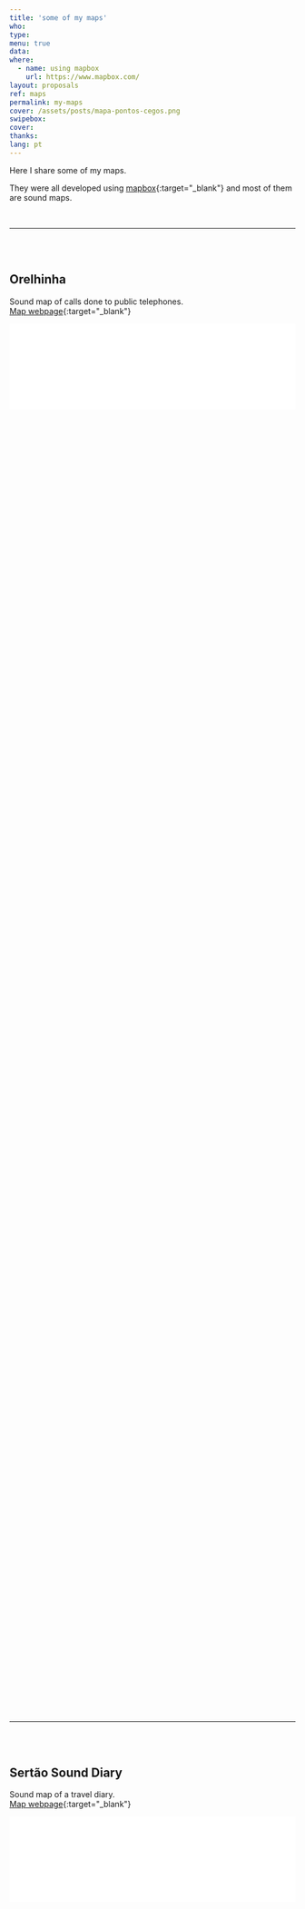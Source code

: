 ```yaml
---
title: 'some of my maps'
who: 
type: 
menu: true
data:
where: 
  - name: using mapbox
    url: https://www.mapbox.com/
layout: proposals
ref: maps
permalink: my-maps
cover: /assets/posts/mapa-pontos-cegos.png
swipebox: 
cover: 
thanks:
lang: pt
---
```


Here I share some of my maps. 

They were all developed using [mapbox](https://mapbox.com){:target="_blank"} and most of them are sound maps.

<br>

---
    
<br><br> 
## Orelhinha
Sound map of calls done to public telephones. 
<br>
[Map webpage](../en/orelhinha){:target="_blank"}
<br>
  <div><div class="video-wrapper" style="width:100%; height:60vh !important"><iframe src="../mapa-orelhinha"  width="100%" style="border:0px"></iframe>
  </div></div>
 
<br><br> 
  
  
---
  
  
<br><br>   
   
## Sertão Sound Diary

Sound map of a travel diary.
<br>
[Map webpage](../en/diario-sonoro){:target="_blank"}
<br>
  <div>
  <div class="video-wrapper" style="width:100%; height:50vh !important">
  <iframe src="../diario-sonoro-sertao" style="width:100%; border:0px; background-color: transparent"></iframe>
  </div></div>

<br><br>
  
---
  
<br><br>   
   
## Cartography of Memories
Collaborative sound map with pandemic testimonials. 
<br>
[Map webpage](../en/cartografia){:target="_blank"}
<br>
  <div>
  <div style="width:100%; height:160vh !important;">  
  <div class="video-wrapper" style="width:100%; height: 80vh !important">  
   <iframe src="https://cartografiadasmemorias.org/" height="200" width="100%" style="border:0px" scrolling="no"></iframe>
  </div></div></div>
  <div class="overlay" onClick="style.pointerEvents='none'"></div>

<br><br>
  
---

<br><br>   
   
## Blind Spots
Surveillance camera map.
<br>
[Map webpage](../en/pontos-cegos){:target="_blank"}
<br> 
<div><div class="video-wrapper" style="width:100%; height:60vh !important"><iframe src="../mapa-pontos-cegos"  width="100%" style="border:0px"></iframe></div></div>
<br><br>
   
   
---

<br><br> 

## Sons do Tangará 
My neighborhood sound map.
<br>
[Map webpage](../sons-do-tangara){:target="_blank"}
<br>
  <div>
  <div style="width:100%; height:160vh !important;">  
  <div class="video-wrapper" style="width:100%; height: 80vh !important"> 
  <iframe src="../sons-do-tangara" height="200" width="100%" style="border:0px" scrolling="no"></iframe>
  </div></div></div>
  <div class="overlay" onClick="style.pointerEvents='none'"></div>

<br><br>

---
<br><br> 

## Félix Blume sound map
Félix Blume Sound map.
<br>
[Map webpage](https://felixblume.com/map.html){:target="_blank"}
<br>

  <div>
      <div style="width:100%; height:160vh !important;">  
      <div class="video-wrapper" style="width:100%; height: 80vh !important">  
       <iframe src="https://felixblume.com/map.html" height="200" width="100%" style="border:0px" scrolling="no"></iframe>
      </div></div>
  </div>
  <div class="overlay" onClick="style.pointerEvents='none'"></div>

<br><br>

---
  
<br><br> 

## ACA soundscape map
Sound map for ACA soundscape residency 2021 | USA
<br>
[Map webpage](https://felixblume.com/acasoundscapemap.html){:target="_blank"}
<br>
<div>
  <div style="width:100%; height:160vh !important;">  
  <div class="video-wrapper" style="width:100%; height: 80vh !important">  
   <iframe src="https://felixblume.com/acasoundscapemap.html" height="200" width="100%" style="border:0px" scrolling="no"></iframe>
  </div></div></div>
  <div class="overlay" onClick="style.pointerEvents='none'"></div>

<br><br>

---
  
<br><br> 

## Les voix de l'eau
Map for a sound walk | FRANCE
<br>
[Map webpage](https://felixblume.com/lesvoixdeleau-carte.html){:target="_blank"}
<br>
<div>
  <div style="width:100%; height:160vh !important;">  
  <div class="video-wrapper" style="width:100%; height: 80vh !important">  
   <iframe src="https://felixblume.com/lesvoixdeleau-carte.html" height="200" width="100%" style="border:0px; background-color:white !important" scrolling="no"></iframe>
  </div></div></div>
  <div class="overlay" onClick="style.pointerEvents='none'"></div>

<br><br>
